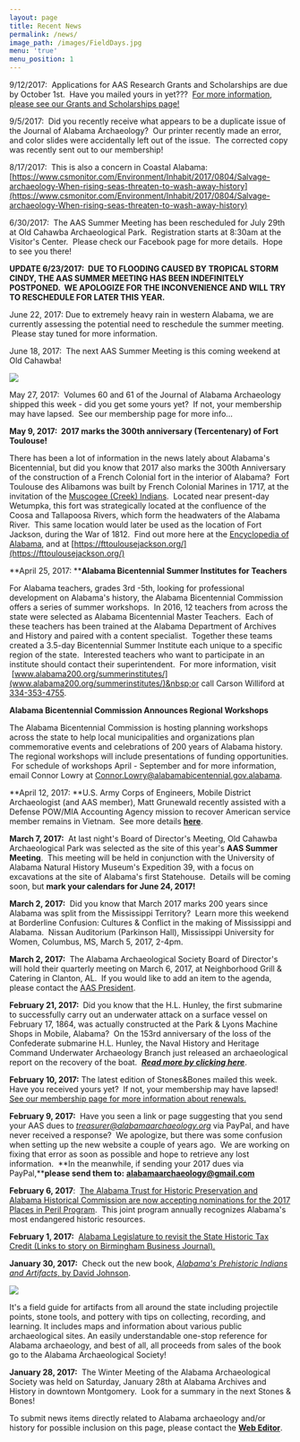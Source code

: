 ```yaml
---
layout: page
title: Recent News
permalink: /news/
image_path: /images/FieldDays.jpg
menu: 'true'
menu_position: 1
---
```



9/12/2017:&nbsp; Applications for AAS Research Grants and Scholarships are due by October 1st.&nbsp; Have you mailed yours in yet???&nbsp; [For more information, please see our Grants and Scholarships page!](/grants/)

9/5/2017:&nbsp; Did you recently receive what appears to be a duplicate issue of the Journal of Alabama Archaeology?&nbsp; Our printer recently made an error, and color slides were accidentally left out of the issue.&nbsp; The corrected copy was recently sent out to our membership!&nbsp;

8/17/2017:&nbsp; This is also a concern in Coastal Alabama:&nbsp; [https://www.csmonitor.com/Environment/Inhabit/2017/0804/Salvage-archaeology-When-rising-seas-threaten-to-wash-away-history](https://www.csmonitor.com/Environment/Inhabit/2017/0804/Salvage-archaeology-When-rising-seas-threaten-to-wash-away-history)

6/30/2017: &nbsp;The AAS Summer Meeting has been rescheduled for July 29th at Old Cahawba Archaeological Park. &nbsp;Registration starts at 8:30am at the Visitor's Center. &nbsp;Please check our Facebook page for more details. &nbsp;Hope to see you there!

**UPDATE 6/23/2017:&nbsp; DUE TO FLOODING CAUSED BY TROPICAL STORM CINDY, THE AAS SUMMER MEETING HAS BEEN INDEFINITELY POSTPONED.&nbsp; WE APOLOGIZE FOR THE INCONVENIENCE AND WILL TRY TO RESCHEDULE FOR LATER THIS YEAR.**

June 22, 2017: Due to extremely heavy rain in western Alabama, we are currently assessing the potential need to reschedule the summer meeting. &nbsp;Please stay tuned for more information.

June 18, 2017: &nbsp;The next AAS Summer Meeting is this coming weekend at Old Cahawba!

![](/uploads/versions/aas-summer-meeting-flyer-2017---x----720-960x---.jpg)

May 27, 2017: &nbsp;Volumes 60 and 61 of the Journal of Alabama Archaeology shipped this week - did you get some yours yet? &nbsp;If not, your membership may have lapsed. &nbsp;See our membership page for more info…

**May 9, 2017:&nbsp; 2017 marks the 300th anniversary (Tercentenary) of Fort Toulouse!&nbsp;**

There has been a lot of information in the news lately about Alabama's Bicentennial, but did you know that 2017 also marks the 300th Anniversary of the construction of a French Colonial fort in the interior of Alabama?&nbsp; Fort Toulouse des Alibamons was built by French Colonial Marines in 1717, at the invitation of the [Muscogee (Creek) Indians](http://www.encyclopediaofalabama.org/article/h-1088).&nbsp; Located near present-day Wetumpka, this fort was strategically located at the confluence of the Coosa and Tallapoosa Rivers, which form the headwaters of the Alabama River.&nbsp; This same location would later be used as the location of Fort Jackson, during the War of 1812.&nbsp; Find out more here at the [Encyclopedia of Alabama](http://www.encyclopediaofalabama.org/article/h-1417), and at [https://fttoulousejackson.org/](https://fttoulousejackson.org/)

**April 25, 2017:&nbsp;****Alabama Bicentennial Summer Institutes for Teachers**

For Alabama teachers, grades 3rd -5th, looking for professional development on Alabama's history, the Alabama Bicentennial Commission offers a series of summer workshops. &nbsp;In 2016, 12 teachers from across the state were selected as Alabama Bicentennial Master Teachers. &nbsp;Each of these teachers has been trained at the Alabama Department of Archives and History and paired with a content specialist. &nbsp;Together these teams created a 3.5-day Bicentennial Summer Institute each unique to a specific region of the state. &nbsp;Interested teachers who want to participate in an institute should contact their superintendent. &nbsp;For more information, visit &nbsp;[www.alabama200.org/summerinstitutes/](www.alabama200.org/summerinstitutes/)&nbsp;or call Carson Williford at [334-353-4755](tel:334-353-4755).

**Alabama Bicentennial Commission Announces Regional Workshops**

The Alabama Bicentennial Commission is hosting planning workshops across the state to help local municipalities and organizations plan commemorative events and celebrations of 200 years of Alabama history.&nbsp; The regional workshops will include presentations of funding opportunities. &nbsp;For schedule of workshops April - September and for more information, email Connor Lowry at [Connor.Lowry@alabamabicentennial.gov.alabama](mailto:Connor.Lowry@alabamabicentennial.gov.alabama).

**April 12, 2017:&nbsp;**U.S. Army Corps of Engineers, Mobile District Archaeologist (and AAS member), Matt Grunewald recently assisted with a Defense POW/MIA Accounting Agency mission to recover American service member remains in Vietnam.&nbsp; See more details [**here**](http://www.sam.usace.army.mil/Media/News-Stories/Article/1140135/district-archeologist-assists-powmia-accounting-agency-in-recovery-mission/).

**March 7, 2017:**&nbsp; At last night's Board of Director's Meeting, Old Cahawba Archaeological Park was selected as the site of this year's **AAS Summer Meeting**.&nbsp; This meeting will be held in conjunction with the University of Alabama Natural History Museum's Expedition 39, with a focus on excavations at the site of Alabama's first Statehouse.&nbsp; Details will be coming soon, but **mark your calendars for June 24, 2017!**

**March 2, 2017:** &nbsp;Did you know that March 2017 marks 200 years since Alabama was split from the Mississippi Territory? &nbsp;Learn more this weekend at Borderline Confusion: Cultures & Conflict in the making of Mississippi and Alabama. &nbsp;Nissan Auditorium (Parkinson Hall), Mississippi University for Women, Columbus, MS, March 5, 2017, 2-4pm.

**March 2, 2017:**&nbsp; The Alabama Archaeological Society Board of Director's will hold their quarterly meeting on March 6, 2017, at Neighborhood Grill & Catering in Clanton, AL.&nbsp; If you would like to add an item to the agenda, please contact the [AAS President](javascript:void(location.href='mailto:'+String.fromCharCode(98,101,110,104,111,107,115,98,101,114,103,101,110,64,103,109,97,105,108,46,99,111,109))).

**February 21, 2017:&nbsp;** Did you know that the H.L. Hunley, the first submarine to successfully carry out an underwater attack on a surface vessel on February 17, 1864, was actually constructed at the Park & Lyons Machine Shops in Mobile, Alabama?&nbsp; On the 153rd anniversary of the loss of the Confederate submarine H.L. Hunley, the Naval History and Heritage Command Underwater Archaeology Branch just released an archaeological report on the recovery of the boat.&nbsp; [***Read more by clicking here***](https://www.history.navy.mil/research/underwater-archaeology/sites-and-projects/ship-wrecksites/hl-hunley/hunley-incident-analysis.html).

**February 10, 2017:** The latest edition of Stones&Bones mailed this week.&nbsp; Have you received yours yet?&nbsp; If not, your membership may have lapsed!&nbsp; [See our membership page for more information about renewals.](/support/)

**February 9, 2017:**&nbsp; Have you seen a link or page suggesting that you send your AAS dues to *treasurer@alabamaarchaeology.org* via PayPal, and have never received a response?&nbsp; We apologize, but there was some confusion when setting up the new website a couple of years ago.&nbsp; We are working on fixing that error as soon as possible and hope to retrieve any lost information.&nbsp; **In the meanwhile, if sending your 2017 dues via PayPal,****please send them to:** **alabamaarchaeology@gmail.com**

**February 6, 2017**:&nbsp; [The Alabama Trust for Historic Preservation and Alabama Historical Commission are now accepting nominations for the 2017 Places in Peril Program](http://www.alabamatrust.info/pdf/2017%20Places%20In%20Peril%20Nomination%20Form.pdf).&nbsp; This joint program annually recognizes Alabama's most endangered historic resources.

**February 1, 2017:**&nbsp; [Alabama Legislature to revisit the State Historic Tax Credit (Links to story on Birmingham Business Journal).](http://www.bizjournals.com/birmingham/news/2017/01/31/alabamas-historic-renovation-tax-credit-gets.html)

**January 30, 2017:**&nbsp; Check out the new book, [*Alabama's Prehistoric Indians and Artifacts*, by David Johnson](https://www.amazon.com/Alabamas-Prehistoric-Indians-Artifacts-Johnson/dp/099687836X/ref=sr_1_1?s=books&amp;ie=UTF8&amp;qid=1485826114&amp;sr=1-1&amp;keywords=alabama+artifacts).

![](/uploads/versions/bookcover---x0-0-907-1360-907-1360x---.jpg)

It's a field guide for artifacts from all around the state including projectile points, stone tools, and pottery with tips on collecting, recording, and learning. It includes maps and information about various public archaeological sites. An easily understandable one-stop reference for Alabama archaeology, and best of all, all proceeds from sales of the book go to the Alabama Archaeological Society!

**January 28, 2017:**&nbsp; The Winter Meeting of the Alabama Archaeological Society was held on Saturday, January 28th at Alabama Archives and History in downtown Montgomery.&nbsp; Look for a summary in the next Stones & Bones!

To submit news items directly related to Alabama archaeology and/or history for possible inclusion on this page, please contact the **[Web Editor](javascript:void(location.href='mailto:'+String.fromCharCode(115,105,112,101,115,46,101,114,105,99,64,103,109,97,105,108,46,99,111,109)))**.